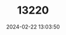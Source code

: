 ---
title: "13220"
category: "Mesocricetus brandti"
draft: false
date: 2024-02-22 13:03:50
languages:
  Russian: ["Maloaziiskii Homyak", "Zakavkazskii Homyak"]
  English: ["Brandt's Hamster"]
---